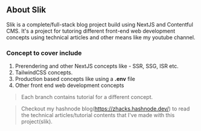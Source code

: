 ## About Slik

Slik is a complete/full-stack blog project build using NextJS and Contentful CMS. It's a project for tutoring different front-end web development concepts using technical articles and other means like my youtube channel.

### Concept to cover include

1. Prerendering and other NextJS concepts like - SSR, SSG, ISR etc.
2. TailwindCSS concepts.
4. Production based concepts like using a **.env** file
3. Other front end web development concepts

> Each branch contains tutorial for a different concept.

> Checkout my hashnode blog(https://zhacks.hashnode.dev/) to read the technical articles/tutorial contents that I've made with this project(slik).
